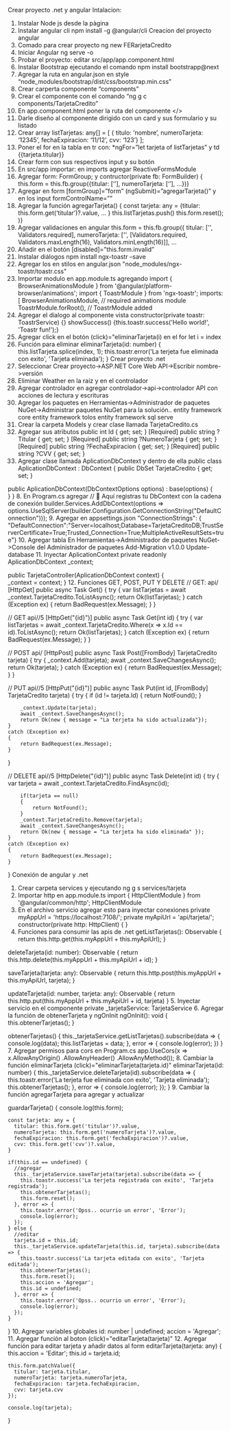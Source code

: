 Crear proyecto .net y angular
Intalacion:
1.	Instalar Node js desde la pàgina
2.	Instalar angular cli npm install -g @angular/cli
Creacion del proyecto angular
1.	 Comado para crear proyecto ng new FERarjetaCredito
2.	Iniciar Angular ng serve -o
3.	Probar el proyecto: editar src/app/app.component.html
4.	Instalar Bootstrap ejecutando el comando npm install bootstrapp@next
5.	Agregar la ruta en angular.json en style “node_modules/bootstrap/dist/css/bootstrap.min.css”
6.	Crear carperta componente “components”
7.	Crear el componente con el comando “ng g c components/TarjetaCredito”
8.	En app.component.html poner la ruta del componente <app-tarjeta-credito></>
9.	Darle diseño al componente dirigido con un card y sus formulario y su listado
10.	Crear array listTarjetas: any[] = [ { titulo: ‘nombre’, numeroTarjeta: ‘12345’, fechaExpiracion: ‘11/12’, cvv: ‘123’} ];
11.	Poner el for en la tabla en tr con: *ngFor=”let tarjeta of listTarjetas” y td {{tarjeta.titular}}
12.	Crear form con sus respectivos input y su botón
13.	En src/app importar: en imports agregar ReactiveFormsModule
14.	Agregar form: FormGroup; y contructor(private fb: FormBuilder) { this.form = this.fb.group({titular: [‘’], numeroTarjeta: [‘’], …})}
15.	Agregar en form [formGroup]=”form” (ngSubmit)=”agregarTarjeta()” y en los input formControlName=””
16.	Agregar la función agregarTarjeta() { const tarjeta: any = {titular: this.form.get(‘titular’)?.value, …  } this.listTarjetas.push() this.form.reset(); )}
17.	Agregar validaciones en angular this.form = this.fb.group({ titular: ['', Validators.required], numeroTarjeta: ['', [Validators.required, Validators.maxLength(16), Validators.minLength(16)]], …
18.	Añadir en el botón [disabled]=”this.form.invalid”
19.	Instalar diálogos npm install ngx-toastr –save
20.	Agregar los en stilos en angular.json "node_modules/ngx-toastr/toastr.css"
21.	Importar modulo en app.module.ts agregando
import { BrowserAnimationsModule } from '@angular/platform-browser/animations';
import { ToastrModule } from 'ngx-toastr';
imports: [
    BrowserAnimationsModule, // required animations module
    ToastrModule.forRoot(), // ToastrModule added
22.	Agregar el dialogo al componente vista 
constructor(private toastr: ToastrService) {}
showSuccess() {this.toastr.success('Hello world!', 'Toastr fun!');}
23.	Agregar click en el botón (click)="eliminarTarjeta(i) en el for let i = index
24.	Función para eliminar 
eliminarTarjeta(id: number) {
    this.listTarjeta.splice(index, 1);
    this.toastr.error('La terjeta fue eliminada con exito', 'Tarjeta eliminada');
  }
Crear proyecto .net
1.	Seleccionar Crear proyecto->ASP.NET Core Web API->Escribir nombre->versión
2.	Eliminar Weather en la raíz y en el controlador
3.	Agregar controlador en agregar controlador->api->controlador API con acciones de lectura y escrituras
4.	Agregar los paquetes en Herramientas->Administrador de paquetes NuGet->Administrar paquetes NuGet para la solución..
entity framework core
entity framework tolos
entity framework sql serve
5.	Crear la carpeta Models y crear clase llamada TarjetaCredito.cs
6.	Agregar sus atributos
public int Id { get; set; }
   [Required]
   public string ?Titular { get; set; }
   [Required]
   public string ?NumeroTarjeta { get; set; }
   [Required]
   public string ?FechaExpiracion { get; set; }
   [Required]
   public string ?CVV { get; set; }
7.	Agregar clase llamada AplicationDbContext y dentro de ella 
public class AplicationDbContext : DbContext
{
    public DbSet<TarjetaCredito> TarjetaCredito { get; set; }

public AplicationDbContext(DbContextOptions<AplicationDbContext> options) :         base(options) {        
    }
}
8.	En Program.cs agregar 
// 🔹 Aquí registras tu DbContext con la cadena de conexión
builder.Services.AddDbContext<AplicationDbContext>(options => options.UseSqlServer(builder.Configuration.GetConnectionString("DefaultConnection")));
9.	Agregar en appsettings.json 
"ConnectionStrings": { "DefaultConnection":"Server=localhost;Database=TarjetaCreditoDB;TrustServerCertificate=True;Trusted_Connection=True;MultipleActiveResultSets=true"}
10.	Agregar tabla En Herramientas->Administrador de paquetes NuGet->Console del Administrador de paquetes
Add-Migration v1.0.0
Update-database
11.	Inyectar AplicationContext
private readonly AplicationDbContext _context;

public TarjetaController(AplicationDbContext context)
{	
    		_context = context;
}
12.	Funciones GET, POST, PUT Y DELETE
// GET: api/<TarjetaController>
[HttpGet]
public async Task<IActionResult> Get()
{
    try
    {
        var listTarjetas = await _context.TarjetaCredito.ToListAsync();
        return Ok(listTarjetas);
    }
    catch (Exception ex)
    {
        return BadRequest(ex.Message);
    }
}

// GET api/<TarjetaController>/5
[HttpGet("{id}")]
public async Task<IActionResult> Get(int id)
{
    try
    {
        var listTarjetas = await _context.TarjetaCredito.Where(x => x.Id == id).ToListAsync();
        return Ok(listTarjetas);
    }
    catch (Exception ex)
    {
        return BadRequest(ex.Message);
    }
}

// POST api/<TarjetaController>
[HttpPost]
public async Task<IActionResult> Post([FromBody] TarjetaCredito tarjeta)
{
    try
    {
        _context.Add(tarjeta);
        await _context.SaveChangesAsync();
        return Ok(tarjeta);
    }
    catch (Exception ex)
    {
        return BadRequest(ex.Message);
    }
}

// PUT api/<TarjetaController>/5
[HttpPut("{id}")]
public async Task<IActionResult> Put(int id, [FromBody] TarjetaCredito tarjeta)
{
    try
    {
        if (id != tarjeta.Id)
        {
            return NotFound();
        }

        _context.Update(tarjeta);
        await _context.SaveChangesAsync();
        return Ok(new { message = "La terjeta ha sido actualizada"});
    }
    catch (Exception ex)
    {
        return BadRequest(ex.Message);
    }
}

// DELETE api/<TarjetaController>/5
[HttpDelete("{id}")]
public async Task<IActionResult> Delete(int id)
{
    try
    {
        var tarjeta = await _context.TarjetaCredito.FindAsync(id);

        if(tarjeta == null)
        {
            return NotFound();
        }
        _context.TarjetaCredito.Remove(tarjeta);
        await _context.SaveChangesAsync();
        return Ok(new { message = "La terjeta ha sido eliminada" });
    }
    catch (Exception ex)
    {
        return BadRequest(ex.Message);
    }
}
Conexión de angular y .net
1.	Crear carpeta services y ejecutando ng g s services/tarjeta
2.	Importar http en app.module.ts
import { HttpClientModule } from '@angular/common/http';
HttpClientModule
3.	En el archivo servicio agregar esto para inyectar conexiones
private myAppUrl = 'https://localhost:7108/';
private myApiUrl = 'api/tarjeta/';
constructor(private http: HttpClient) { }
4.	Funciones para consumir las apis de .net
  getListTarjetas(): Observable<any> {
    return this.http.get(this.myAppUrl + this.myApiUrl);
  }

  deleteTarjeta(id: number): Observable<any> {
    return this.http.delete(this.myAppUrl + this.myApiUrl + id);
  }

  saveTarjeta(tarjeta: any): Observable<any> {
    return this.http.post(this.myAppUrl + this.myApiUrl, tarjeta);
  }

  updateTarjeta(id: number, tarjeta: any): Observable<any>  {
    return this.http.put(this.myAppUrl + this.myApiUrl + id, tarjeta)
  }
5.	Inyectar servicio en el componente 
private _tarjetaService: TarjetaService
6.	Agregar la función de obtenerTarjeta y ngOnInit
ngOnInit(): void {
    this.obtenerTarjetas();
  }

  obtenerTarjetas() {
    this._tarjetaService.getListTarjetas().subscribe(data => {
      console.log(data);
      this.listTarjetas = data;
    }, error => {
      console.log(error);
    })
  }
7.	Agregar permisos para cors en Program.cs
app.UseCors(x => x.AllowAnyOrigin()
                  		.AllowAnyHeader()
                   .AllowAnyMethod());
8.	Cambiar la función eliminarTarjeta
(click)="eliminarTarjeta(tarjeta.id)"
eliminarTarjeta(id: number) {
    this._tarjetaService.deleteTarjeta(id).subscribe(data => {
      this.toastr.error('La terjeta fue eliminada con exito', 'Tarjeta eliminada');
      this.obtenerTarjetas();
    }, error => {
      console.log(error);
    });
  }
9.	Cambiar la función agregarTarjeta para agregar y actualizar
<form [formGroup]="form" (ngSubmit)="guardarTarjeta()">
guardarTarjeta() {
    console.log(this.form);

    const tarjeta: any = {
      titular: this.form.get('titular')?.value,
      numeroTarjeta: this.form.get('numeroTarjeta')?.value,
      fechaExpiracion: this.form.get('fechaExpiracion')?.value,
      cvv: this.form.get('cvv')?.value,
    }

    if(this.id == undefined) {
      //agregar
      this._tarjetaService.saveTarjeta(tarjeta).subscribe(data => {
        this.toastr.success('La terjeta registrada con exito', 'Tarjeta registrada');
        this.obtenerTarjetas();
        this.form.reset();
      }, error => {
        this.toastr.error('Opss.. ocurrio un error', 'Error');
        console.log(error);
      });
    } else {
      //editar
      tarjeta.id = this.id;
      this._tarjetaService.updateTarjeta(this.id, tarjeta).subscribe(data => {
        this.toastr.success('La tarjeta editada con exito', 'Tarjeta editada');
        this.obtenerTarjetas();
        this.form.reset();
        this.accion = 'Agregar';
        this.id = undefined;
      }, error => {
        this.toastr.error('Opss.. ocurrio un error', 'Error');
        console.log(error);
      });
    }
  }
10.	Agregar variables globales 
id: number | undefined;
accion = 'Agregar';
11.	Agregar función al boton
(click)="editarTarjeta(tarjeta)"
12.	Agregar función para editar tarjeta y añadir datos al form
editarTarjeta(tarjeta: any) {
    this.accion = 'Editar';
    this.id = tarjeta.id;

    this.form.patchValue({
      titular: tarjeta.titular,
      numeroTarjeta: tarjeta.numeroTarjeta,
      fechaExpiracion: tarjeta.fechaExpiracion,
      cvv: tarjeta.cvv
    });

    console.log(tarjeta);
  }


